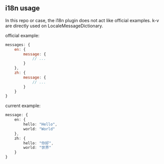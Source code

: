 ## i18n usage

In this repo or case, the i18n plugin does not act like official examples. k-v are directly used on LocaleMessageDictionary.

official example:
```js
messages: {
    en: {
        message: {
            // ...
        }
    },
    zh: {
        message: {
            // ...
        }
    }
}
```

current example:
```ts
message: {
    en: {
        hello: "Hello",
        world: "World"
    },
    zh: {
        hello: "你好",
        world: "世界"
    }
}
```